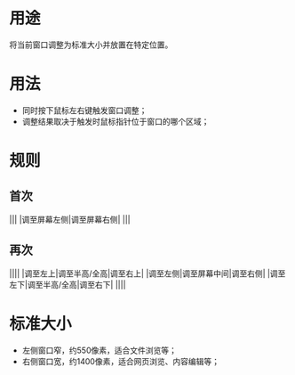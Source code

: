 # 用途
将当前窗口调整为标准大小并放置在特定位置。

# 用法
- 同时按下鼠标左右键触发窗口调整；
- 调整结果取决于触发时鼠标指针位于窗口的哪个区域；

# 规则

## 首次
|||
|调至屏幕左侧|调至屏幕右侧|
|||

## 再次
||||
|调至左上|调至半高/全高|调至右上|
|调至左侧|调至屏幕中间|调至右侧|
|调至左下|调至半高/全高|调至右下|
||||

# 标准大小
- 左侧窗口窄，约550像素，适合文件浏览等；
- 右侧窗口宽，约1400像素，适合网页浏览、内容编辑等；
